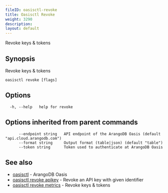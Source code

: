 ```yaml
---
fileID: oasisctl-revoke
title: Oasisctl Revoke
weight: 3290
description: 
layout: default
---
```

Revoke keys & tokens

## Synopsis

Revoke keys & tokens

```
oasisctl revoke [flags]
```

## Options

```
  -h, --help   help for revoke
```

## Options inherited from parent commands

```
      --endpoint string   API endpoint of the ArangoDB Oasis (default "api.cloud.arangodb.com")
      --format string     Output format (table|json) (default "table")
      --token string      Token used to authenticate at ArangoDB Oasis
```

## See also

* [oasisctl](../oasisctl-options)	 - ArangoDB Oasis
* [oasisctl revoke apikey](oasisctl-revoke-apikey)	 - Revoke an API key with given identifier
* [oasisctl revoke metrics](oasisctl-revoke-metrics)	 - Revoke keys & tokens

